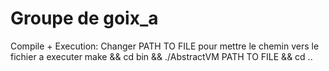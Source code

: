 # Groupe de goix_a

Compile + Execution:
Changer PATH TO FILE pour mettre le chemin vers le fichier a executer
make && cd bin && ./AbstractVM PATH TO FILE && cd ..
